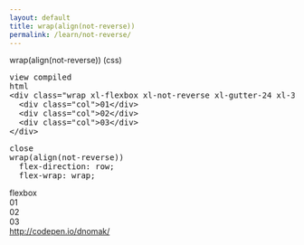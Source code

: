 ```yaml
---
layout: default
title: wrap(align(not-reverse))
permalink: /learn/not-reverse/
---
```


<div id="css">
  <div class="dn-browser">
    <div class="dn-browser-header">
      <div class="dn-browser-button">
        <div class="wrap xl-auto">
          <div class="col"><div class="dn-browser-button__circle"></div></div>
          <div class="col"><div class="dn-browser-button__circle"></div></div>
          <div class="col"><div class="dn-browser-button__circle"></div></div>
        </div>
      </div>
      <div class="dn-style--title">wrap(align(<span>not-reverse</span>)) (css)</div>
      <a href="/" class="dn-logo"><img src="/img/flexiblegs-logo-white.png" alt=""></a>
    </div>
    <div class="dn-browser-body">
      <div class="dn-browser-body__pre">
        <pre class="is-not-compiled"><div class="dn-tag dn-tag--gray dn-tag--top dn-tag--button">view compiled</div><div class="dn-tag dn-tag--gray dn-tag--bottom">html</div><!--
          -->&lt;div class="wrap xl-flexbox <span>xl-not-reverse</span> xl-gutter-24 xl-3"&gt;<br/><!--
          -->  &lt;div class="col"&gt;01&lt;/div&gt;<br/><!--
          -->  &lt;div class="col"&gt;02&lt;/div&gt;<br/><!--
          -->  &lt;div class="col"&gt;03&lt;/div&gt;<br/><!--
          -->&lt;/div&gt;<!--
        --></pre>
        <pre class="is-compiled"><div class="dn-tag dn-tag--black dn-tag--top dn-tag--button">close</div><!--
          --><span>wrap(align(not-reverse))</span><br/><!--
          -->  flex-direction: row;<br/><!--
          -->  flex-wrap: wrap;<br/><!--
        --></pre>
      </div>
      <div class="dn-browser-body__item">
        <div class="dn-tag dn-tag--red dn-tag--center">flexbox</div>
        <div class="wrap xl-flexbox xl-not-reverse xl-gutter-24 xl-3 dn-style--wrap">
          <div class="col"><div class="dn-style--col">01</div></div>
          <div class="col"><div class="dn-style--col">02</div></div>
          <div class="col"><div class="dn-style--col">03</div></div>
        </div>
      </div>
      <div class="dn-browser-footer">
        <div class="wrap xl-gutter-24 xl-outside-24 xl-right xl-auto">
          <div class="col">
            <a href="http://codepen.io/dnomak/" class="dn-button dn-button--link dn-button--right">
              http://codepen.io/dnomak/
            </a>
          </div>
        </div>
      </div>
    </div>
  </div>
</div>
